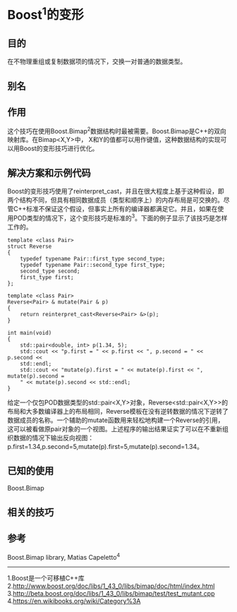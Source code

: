 # Boost<sup>1</sup>的变形
## 目的
在不物理重组或复制数据项的情况下，交换一对普通的数据类型。
## 别名
## 作用
这个技巧在使用Boost.Bimap<sup>2</sup>数据结构时最被需要。Boost.Bimap是C++的双向映射库。在Bimap<X,Y>中，
X和Y的值都可以用作键值，这种数据结构的实现可以用Boost的变形技巧进行优化。
## 解决方案和示例代码
Boost的变形技巧使用了reinterpret_cast，并且在很大程度上基于这种假设，即两个结构不同，但具有相同数据成员（类型和顺序上）的内存布局是可交换的。尽管C++标准不保证这个假设，但事实上所有的编译器都满足它。并且，如果在使用POD类型的情况下，这个变形技巧是标准的<sup>3</sup>。下面的例子显示了该技巧是怎样工作的。
```
template <class Pair> 
struct Reverse 
{ 
    typedef typename Pair::first_type second_type; 
    typedef typename Pair::second_type first_type;
    second_type second; 
    first_type first; 
}; 

template <class Pair> 
Reverse<Pair> & mutate(Pair & p) 
{ 
    return reinterpret_cast<Reverse<Pair> &>(p);
} 

int main(void) 
{ 
    std::pair<double, int> p(1.34, 5);
    std::cout << "p.first = " << p.first << ", p.second = " << p.second << 
    std::endl; 
    std::cout << "mutate(p).first = " << mutate(p).first << ", mutate(p).second = 
    " << mutate(p).second << std::endl; 
} 
```
给定一个仅包POD数据类型的std::pair<X,Y>对象，Reverse<std::pair<X,Y>>的布局和大多数编译器上的布局相同，Reverse模板在没有逆转数据的情况下逆转了数据成员的名称。一个辅助的mutate函数用来轻松地构建一个Reverse<Pair>的引用，这可以被看做原pair对象的一个视图。上述程序的输出结果证实了可以在不重新组织数据的情况下输出反向视图：p.first=1.34,p.second=5,mutate(p).first=5,mutate(p).second=1.34。
## 已知的使用
Boost.Bimap
## 相关的技巧
## 参考
Boost.Bimap library, Matias Capeletto<sup>4</sup>
***
1.Boost是一个可移植C++库  
2.http://www.boost.org/doc/libs/1_43_0/libs/bimap/doc/html/index.html 
3.http://beta.boost.org/doc/libs/1_43_0/libs/bimap/test/test_mutant.cpp  
4.https://en.wikibooks.org/wiki/Category%3A



